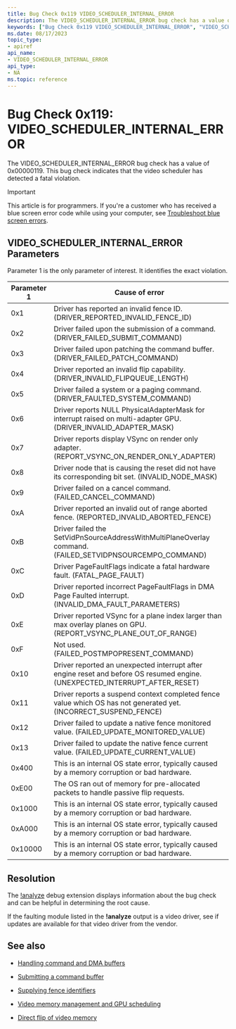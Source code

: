 ```yaml
---
title: Bug Check 0x119 VIDEO_SCHEDULER_INTERNAL_ERROR
description: The VIDEO_SCHEDULER_INTERNAL_ERROR bug check has a value of 0x00000119. This indicates that the video scheduler has detected a fatal violation.
keywords: ["Bug Check 0x119 VIDEO_SCHEDULER_INTERNAL_ERROR", "VIDEO_SCHEDULER_INTERNAL_ERROR"]
ms.date: 08/17/2023
topic_type:
- apiref
api_name:
- VIDEO_SCHEDULER_INTERNAL_ERROR
api_type:
- NA
ms.topic: reference
---
```


# Bug Check 0x119: VIDEO_SCHEDULER_INTERNAL_ERROR

The VIDEO_SCHEDULER_INTERNAL_ERROR bug check has a value of 0x00000119. This bug check indicates that the video scheduler has detected a fatal violation.

> [!IMPORTANT]
> This article is for programmers. If you're a customer who has received a blue screen error code while using your computer, see [Troubleshoot blue screen errors](https://www.windows.com/stopcode).

## VIDEO_SCHEDULER_INTERNAL_ERROR Parameters

Parameter 1 is the only parameter of interest. It identifies the exact violation.

| Parameter 1 | Cause of error    |
|-----------|--------------------------------------------------------|
|0x1| Driver has reported an invalid fence ID. (DRIVER_REPORTED_INVALID_FENCE_ID) |
|0x2| Driver failed upon the submission of a command. (DRIVER_FAILED_SUBMIT_COMMAND)|
|0x3| Driver failed upon patching the command buffer. (DRIVER_FAILED_PATCH_COMMAND) |
|0x4| Driver reported an invalid flip capability. (DRIVER_INVALID_FLIPQUEUE_LENGTH)|
|0x5| Driver failed a system or a paging command. (DRIVER_FAULTED_SYSTEM_COMMAND)|
|0x6| Driver reports NULL PhysicalAdapterMask for interrupt raised on multi-adapter GPU. (DRIVER_INVALID_ADAPTER_MASK)|
|0x7| Driver reports display VSync on render only adapter. (REPORT_VSYNC_ON_RENDER_ONLY_ADAPTER) |
|0x8| Driver node that is causing the reset did not have its corresponding bit set. (INVALID_NODE_MASK) |
|0x9| Driver failed on a cancel command. (FAILED_CANCEL_COMMAND) |
|0xA| Driver reported an invalid out of range aborted fence. (REPORTED_INVALID_ABORTED_FENCE) |
|0xB| Driver failed the SetVidPnSourceAddressWithMultiPlaneOverlay command. (FAILED_SETVIDPNSOURCEMPO_COMMAND)|
|0xC| Driver PageFaultFlags indicate a fatal hardware fault. (FATAL_PAGE_FAULT)  |
|0xD| Driver reported incorrect PageFaultFlags in DMA Page Faulted interrupt. (INVALID_DMA_FAULT_PARAMETERS)  |
|0xE| Driver reported VSync for a plane index larger than max overlay planes on GPU. (REPORT_VSYNC_PLANE_OUT_OF_RANGE) |
|0xF| Not used. (FAILED_POSTMPOPRESENT_COMMAND) |
|0x10| Driver reported an unexpected interrupt after engine reset and before OS resumed engine. (UNEXPECTED_INTERRUPT_AFTER_RESET) |
|0x11| Driver reports a suspend context completed fence value which OS has not generated yet. (INCORRECT_SUSPEND_FENCE) |
|0x12| Driver failed to update a native fence monitored value. (FAILED_UPDATE_MONITORED_VALUE)|
|0x13| Driver failed to update the native fence current value. (FAILED_UPDATE_CURRENT_VALUE)|
|0x400| This is an internal OS state error, typically caused by a memory corruption or bad hardware.|
|0xE00 | The OS ran out of memory for pre-allocated packets to handle passive flip requests.|
|0x1000| This is an internal OS state error, typically caused by a memory corruption or bad hardware.|
|0xA000| This is an internal OS state error, typically caused by a memory corruption or bad hardware.|
|0x10000| This is an internal OS state error, typically caused by a memory corruption or bad hardware.|

## Resolution

The [!analyze](../debuggercmds/-analyze.md) debug extension displays information about the bug check and can be helpful in determining the root cause.

If the faulting module listed in the **!analyze** output is a video driver, see if updates are available for that video driver from the vendor.

## See also

- [Handling command and DMA buffers](../display/handling-command-and-dma-buffers.md)

- [Submitting a command buffer](../display/submitting-a-command-buffer.md)

- [Supplying fence identifiers](../display/supplying-fence-identifiers.md)

- [Video memory management and GPU scheduling](../display/video-memory-management-and-gpu-scheduling.md)

- [Direct flip of video memory](../display/direct-flip-of-video-memory.md)
